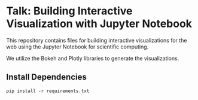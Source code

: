# Talk: Building Interactive Visualization with Jupyter Notebook
This repository contains files for building interactive visualizations for the web using the Jupyter Notebook for scientific computing.

We utilize the Bokeh and Plotly libraries to generate the visualizations.

## Install Dependencies
```
pip install -r requirements.txt
```
